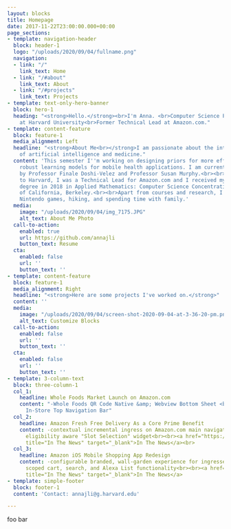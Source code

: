 ```yaml
---
layout: blocks
title: Homepage
date: 2017-11-22T23:00:00.000+00:00
page_sections:
- template: navigation-header
  block: header-1
  logo: "/uploads/2020/09/04/fullname.png"
  navigation:
  - link: "/"
    link_text: Home
  - link: "/#about"
    link_text: About
  - link: "/#projects"
    link_text: Projects
- template: text-only-hero-banner
  block: hero-1
  heading: "<strong>Hello.</strong><br>I'm Anna. <br>Computer Science Ph.D. Student
    at Harvard University<br>Former Technical Lead at Amazon.com."
- template: content-feature
  block: feature-1
  media_alignment: Left
  headline: "<strong>About Me<br></strong>I am passionate about the intersectionality
    of artificial intelligence and medicine."
  content: 'This semester I''m working on designing priors for more efficient and
    robust learning models for mobile health applications. I am currently advised
    by Professor Finale Doshi-Velez and Professor Susan Murphy.<br><br>Prior to coming
    to Harvard, I was a Technical Lead for Amazon.com and I received my undergraduate
    degree in 2018 in Applied Mathematics: Computer Science Concentration at the University
    of California, Berkeley.<br><br>Apart from courses and research, I enjoy piano,
    Nintendo games, hiking, and spending time with family.'
  media:
    image: "/uploads/2020/09/04/img_7175.JPG"
    alt_text: About Me Photo
  call-to-action:
    enabled: true
    url: https://github.com/annajli
    button_text: Resume
  cta:
    enabled: false
    url: ''
    button_text: ''
- template: content-feature
  block: feature-1
  media_alignment: Right
  headline: "<strong>Here are some projects I've worked on.</strong>"
  content: ''
  media:
    image: "/uploads/2020/09/04/screen-shot-2020-09-04-at-3-36-20-pm.png"
    alt_text: Customize Blocks
  call-to-action:
    enabled: false
    url: ''
    button_text: ''
  cta:
    enabled: false
    url: ''
    button_text: ''
- template: 3-column-text
  block: three-column-1
  col_1:
    headline: Whole Foods Market Launch on Amazon.com
    content: "-Whole Foods QR Code Native &amp; Webview Bottom Sheet <br>-Configurable
      In-Store Top Navigation Bar"
  col_2:
    headline: Amazon Fresh Free Delivery As a Core Prime Benefit
    content: -contextual incremental ingress on Amazon.com main navigation bar<br>-shopping
      eligibility aware "Slot Selection" widget<br><br><a href="https://www.cnbc.com/2019/10/29/amazon-is-making-two-hour-grocery-delivery-free-for-all-prime-members.html#:~:text=Amazon%20is%20making%20two%2Dhour%20grocery%20delivery%20free%20for%20all%20Prime%20members,-Published%20Tue%2C%20Oct&amp;text=Amazon%20Prime%20members%20will%20now,the%20company's%20grocery%20delivery%20service."
      title="In The News" target="_blank">In The News</a><br>
  col_3:
    headline: Amazon iOS Mobile Shopping App Redesign
    content: -configurable branded, wall-garden experience for ingresses into stores<br>-dynamically
      scoped cart, search, and Alexa List functionality<br><br><a href="https://techcrunch.com/2020/09/01/amazons-big-redesign-on-ios-to-reach-all-u-s-users-by-month-end/"
      title="In The News" target="_blank">In The News</a>
- template: simple-footer
  block: footer-1
  content: 'Contact: annajli@g.harvard.edu'

---
```

foo bar